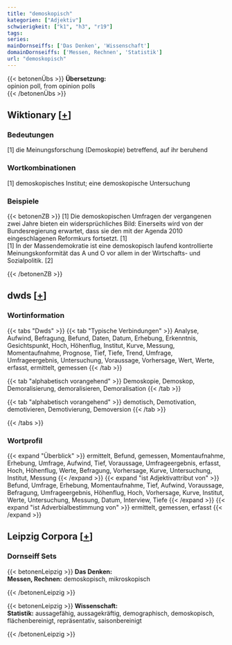 ```yaml
---
title: "demoskopisch"
kategorien: ["Adjektiv"]
schwierigkeit: ["k1", "h3", "r19"]
tags:
series:
mainDornseiffs: ['Das Denken', 'Wissenschaft']
domainDornseiffs: ['Messen, Rechnen', 'Statistik']
url: "demoskopisch"
---
```


{{< betonenÜbs >}}
**Übersetzung:**  
opinion poll, from opinion polls  
{{< /betonenÜbs >}}

## Wiktionary [[+](https://de.wiktionary.org/wiki/demoskopisch)]

### Bedeutungen
[1] die Meinungsforschung (Demoskopie) betreffend, auf ihr beruhend  

### Wortkombinationen
[1] demoskopisches Institut; eine demoskopische Untersuchung  

### Beispiele
{{< betonenZB >}}
[1] Die demoskopischen Umfragen der vergangenen zwei Jahre bieten ein widersprüchliches Bild: Einerseits wird von der Bundesregierung erwartet, dass sie den mit der Agenda 2010 eingeschlagenen Reformkurs fortsetzt. [1]  
[1] In der Massendemokratie ist eine demoskopisch laufend kontrollierte Meinungskonformität das A und O vor allem in der Wirtschafts- und Sozialpolitik. [2]  

{{< /betonenZB >}}


## dwds [[+](https://www.dwds.de/wb/demoskopisch)]

### Wortinformation
{{< tabs "Dwds" >}}
{{< tab "Typische Verbindungen" >}}
Analyse, Aufwind, Befragung, Befund, Daten, Datum, Erhebung, Erkenntnis, Gesichtspunkt, Hoch, Höhenflug, Institut, Kurve, Messung, Momentaufnahme, Prognose, Tief, Tiefe, Trend, Umfrage, Umfrageergebnis, Untersuchung, Voraussage, Vorhersage, Wert, Werte, erfasst, ermittelt, gemessen
{{< /tab >}}

{{< tab "alphabetisch vorangehend" >}}
Demoskopie, Demoskop, Demoralisierung, demoralisieren, Demoralisation
{{< /tab >}}

{{< tab "alphabetisch vorangehend" >}}
demotisch, Demotivation, demotivieren, Demotivierung, Demoversion
{{< /tab >}}

{{< /tabs >}}

### Wortprofil
{{< expand "Überblick" >}} ermittelt, Befund, gemessen, Momentaufnahme, Erhebung, Umfrage, Aufwind, Tief, Voraussage, Umfrageergebnis, erfasst, Hoch, Höhenflug, Werte, Befragung, Vorhersage, Kurve, Untersuchung, Institut, Messung {{< /expand >}}
{{< expand "ist Adjektivattribut von" >}} Befund, Umfrage, Erhebung, Momentaufnahme, Tief, Aufwind, Voraussage, Befragung, Umfrageergebnis, Höhenflug, Hoch, Vorhersage, Kurve, Institut, Werte, Untersuchung, Messung, Datum, Interview, Tiefe {{< /expand >}}
{{< expand "ist Adverbialbestimmung von" >}} ermittelt, gemessen, erfasst {{< /expand >}}

## Leipzig Corpora [[+](https://corpora.uni-leipzig.de/en/res?word=demoskopisch&corpusId=deu_newscrawl-public_2018)]

### Dornseiff Sets
{{< betonenLeipzig >}}
**Das Denken:**  
**Messen, Rechnen:** demoskopisch, mikroskopisch  

{{< /betonenLeipzig >}}


{{< betonenLeipzig >}}
**Wissenschaft:**  
**Statistik:** aussagefähig, aussagekräftig, demographisch, demoskopisch, flächenbereinigt, repräsentativ, saisonbereinigt  

{{< /betonenLeipzig >}}
